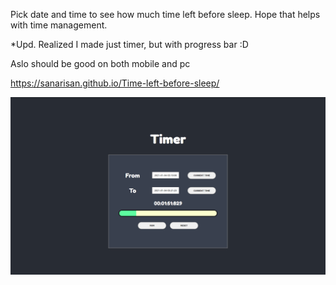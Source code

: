 Pick date and time to see how much time left before sleep.
Hope that helps with time management.

*Upd. 
Realized I made just timer, but with progress bar :D

Aslo should be good on both mobile and pc

https://sanarisan.github.io/Time-left-before-sleep/

![Preview](https://github.com/SanariSan/Time-left-before-sleep/blob/master/preview.png?raw=true)
